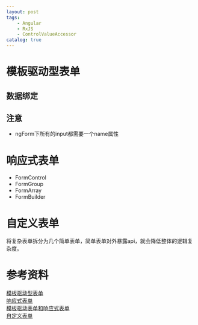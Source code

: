 ```yaml
---
layout: post
tags: 
    - Angular
    - RxJS
    - ControlValueAccessor
catalog: true
---
```



# 模板驱动型表单

## 数据绑定

## 注意 

- ngForm下所有的input都需要一个name属性

# 响应式表单

- FormControl
- FormGroup
- FormArray
- FormBuilder

# 自定义表单

将复杂表单拆分为几个简单表单，简单表单对外暴露api，就会降低整体的逻辑复杂度。

# 参考资料

[模板驱动型表单](https://juejin.im/post/58fda79a44d9040069ee0a87)<br>
[响应式表单](https://juejin.im/post/593fa043a0bb9f006b684df4)<br>
[模板驱动表单和响应式表单](https://onejustone.github.io/2017/06/30/%E6%A8%A1%E6%9D%BF%E9%A9%B1%E5%8A%A8%E4%B8%8E%E5%93%8D%E5%BA%94%E5%BC%8F%E8%A1%A8%E5%8D%95/)<br>
[自定义表单](https://juejin.im/post/58f0a365b123db02392becb1)